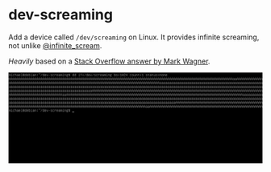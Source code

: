 # dev-screaming
Add a device called `/dev/screaming` on Linux. It provides infinite screaming, not unlike [@infinite_scream](https://botsin.space/@scream).

*Heavily* based on a [Stack Overflow answer by Mark Wagner](https://serverfault.com/a/1097608).

![A screenshot of the output](/screenshot.png?raw=true "Screenshot")

